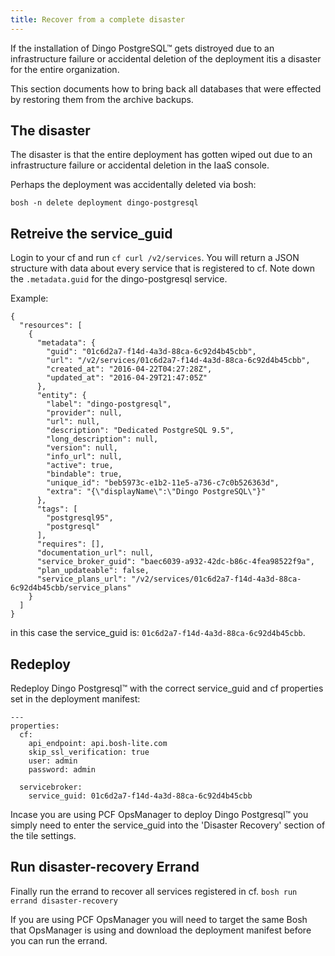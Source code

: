 ```yaml
---
title: Recover from a complete disaster
---
```


If the installation of Dingo PostgreSQL™ gets distroyed due to an infrastructure failure or accidental deletion of the deployment itis a disaster for the entire organization.

This section documents how to bring back all databases that were effected by restoring them from the archive backups.

## <a id="disaster-problem"></a>The disaster

The disaster is that the entire deployment has gotten wiped out due to an infrastructure failure or accidental deletion in the IaaS console.

Perhaps the deployment was accidentally deleted via bosh:

```
bosh -n delete deployment dingo-postgresql
```

## <a id="cf-service_guid"></a>Retreive the service_guid

Login to your cf and run `cf curl /v2/services`. You will return a JSON structure with data about every service that is registered to cf. Note down the `.metadata.guid` for the dingo-postgresql service.

Example:

```
{
  "resources": [
    {
      "metadata": {
        "guid": "01c6d2a7-f14d-4a3d-88ca-6c92d4b45cbb",
        "url": "/v2/services/01c6d2a7-f14d-4a3d-88ca-6c92d4b45cbb",
        "created_at": "2016-04-22T04:27:28Z",
        "updated_at": "2016-04-29T21:47:05Z"
      },
      "entity": {
        "label": "dingo-postgresql",
        "provider": null,
        "url": null,
        "description": "Dedicated PostgreSQL 9.5",
        "long_description": null,
        "version": null,
        "info_url": null,
        "active": true,
        "bindable": true,
        "unique_id": "beb5973c-e1b2-11e5-a736-c7c0b526363d",
        "extra": "{\"displayName\":\"Dingo PostgreSQL\"}"
      },
      "tags": [
        "postgresql95",
        "postgresql"
      ],
      "requires": [],
      "documentation_url": null,
      "service_broker_guid": "baec6039-a932-42dc-b86c-4fea98522f9a",
      "plan_updateable": false,
      "service_plans_url": "/v2/services/01c6d2a7-f14d-4a3d-88ca-6c92d4b45cbb/service_plans"
    }
  ]
}
```

in this case the service_guid is: `01c6d2a7-f14d-4a3d-88ca-6c92d4b45cbb`.

## <a id="redeploy"></a>Redeploy
Redeploy Dingo Postgresql™ with the correct service_guid and cf properties set in the deployment manifest:

```
---
properties:
  cf:
    api_endpoint: api.bosh-lite.com
    skip_ssl_verification: true
    user: admin
    password: admin

  servicebroker:
    service_guid: 01c6d2a7-f14d-4a3d-88ca-6c92d4b45cbb

```

Incase you are using PCF OpsManager to deploy Dingo Postgresql™ you simply need to enter the service_guid into the 'Disaster Recovery' section of the tile settings.

## <a id="run-errand"></a>Run disaster-recovery Errand

Finally run the errand to recover all services registered in cf.
`bosh run errand disaster-recovery`

If you are using PCF OpsManager you will need to target the same Bosh that OpsManager is using and download the deployment manifest before you can run the errand.
